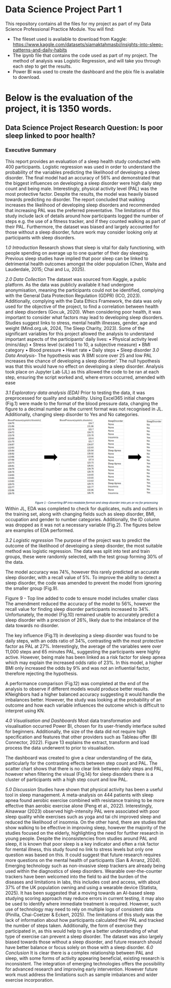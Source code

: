 # Data Science Project Part 1
This repository contains all the files for my project as part of my Data Science Professional Practice Module.
You will find:
- The fileset used is available to download from Kaggle: https://www.kaggle.com/datasets/siamaktahmasbi/insights-into-sleep-patterns-and-daily-habits
- The ipynb file that contains the code used as part of my project. The method of analysis was Logistic Regression, and will take you through each step to get the results.
- Power BI was used to create the dashboard and the pbix file is available to download.

# Below is the evaluation of the project, it is 1350 words.
## Data Science Project Research Question: Is poor sleep linked to poor health?
### Executive Summary
This report provides an evaluation of a sleep health study conducted with 400 participants. Logistic regression was used in order to understand the probability of the variables predicting the likelihood of developing a sleep disorder. The final model had an accuracy of 56% and demonstrated that the biggest influences on developing a sleep disorder were high daily step count and being male. Interestingly, physical activity level (PAL) was the most protective factor. Despite the results, the model was heavily biased towards predicting no disorder. 
The report concluded that walking increases the likelihood of developing sleep disorders and recommended that increasing PAL was the preferred preventative. The limitations of this study include lack of details around how participants logged the number of steps e.g. the use of a fitness tracker, and if they counted walking as part of their PAL. Furthermore, the dataset was biased and largely accounted for those without a sleep disorder, future work may consider looking only at participants with sleep disorders.

*1.0	Introduction*
Research shows that sleep is vital for daily functioning, with people spending on average up to one quarter of their day sleeping. Previous sleep studies have implied that poor sleep can be linked to detrimental health outcomes amongst the older population (Chen, Waite and Lauderdale, 2015; Chai and Lu, 2025).

*2.0 Data Collection*
The dataset was sourced from Kaggle, a public platform. As the data was publicly available it had undergone anonymisation, meaning the participants could not be identified, complying with the General Data Protection Regulation (GDPR) (ICO, 2023). Additionally, complying with the Data Ethics Framework, the data was only used for the objective of the project, to find a correlation between health and sleep disorders (Gov.uk, 2020). 
When considering poor health, it was important to consider what factors may lead to developing sleep disorders. Studies suggest links to stress, mental health illnesses, gender, age and weight (Mind.org.uk, 2024, The Sleep Charity, 2023). Some of the significant variables for this project allowed the analysis to understand important aspects of the participants’ daily lives: 
•	Physical activity level (mins/day)
•	Stress level (scaled 1 to 10, a subjective measure)
•	BMI category
•	Blood pressure
•	Heart rate
•	Daily steps
•	Sleep disorder
*3.0 Data Analysis*-
The hypothesis was ‘A BMI score over 25 and low PAL increases the chance of developing a sleep disorder’. The null hypothesis was that this would have no effect on developing a sleep disorder. Analysis took place on Jupyter Lab (JL) as this allowed the code to be ran at each step, ensuring the script worked and, where errors occurred, amended with ease

*3.1 Exploratory data analysis (EDA)*
Prior to testing the data, it was preprocessed for quality and suitability. Using Excel365 initial changes (Fig.1) were made to the format of the blood pressure data, changing the figure to a decimal number as the current format was not recognised in JL. Additionally, changing sleep disorder to Yes and No categories.
![Fig1](images/fig1.png)
Within JL, EDA was completed to check for duplicates, nulls and outliers in the training set, along with changing fields such as sleep disorder, BMI, occupation and gender to number categories. Additionally, the ID column was dropped as it was not a necessary variable (Fig.2). The figures below are examples of EDA performed.

*3.2 Logistic regression*
The purpose of the project was to predict the outcome of the likelihood of developing a sleep disorder, the most suitable method was logistic regression. The data was split into test and train groups, these were randomly selected, with the test group forming 30% of the data.

The model accuracy was 74%, however this rarely predicted an accurate sleep disorder, with a recall value of 5%. To improve the ability to detect a sleep disorder, the code was amended to prevent the model from ignoring the smaller group (Fig.9).

Figure 9 - Top line added to code to ensure model includes smaller class
The amendment reduced the accuracy of the model to 56%, however the recall value for finding sleep disorder participants increased to 34%. Unfortunately, the model (Fig.10) remained unable to accurately predict a sleep disorder with a precision of 26%, likely due to the imbalance of the data towards no disorder. 

The key influence (Fig.11) in developing a sleep disorder was found to be daily steps, with an odds ratio of 34%, contrasting with the most protective factor as PAL at 27%. Interestingly, the average of the variables were over 11,000 steps and 65 minutes PAL, suggesting the participants were highly active. However, being male has been linked as a risk factor for sleep apnea which may explain the increased odds ratio of 23%. In this model, a higher BMI only increased the odds by 9% and was not an influential factor, therefore rejecting the hypothesis. 

A performance comparison (Fig.12) was completed at the end of the analysis to observe if different models would produce better results. KNeighbors had a higher balanced accuracy suggesting it would handle the imbalances better. However, the study was looking at the probability of an outcome and how each variable influences the outcome which is difficult to interpret using KN.

*4.0 Visualisation and Dashboards*
Most data transformation and visualisation occurred Power BI, chosen for its user-friendly interface suited for beginners. Additionally, the size of the data did not require high specification and features that other providers such as Tableau offer (BI Connector, 2022). Figure 13 explains the extract, transform and load process the data underwent to prior to visualisation.

The dashboard was created to give a clear understanding of the data, particularly for the contrasting effects between step count and PAL. The scatter chart shows that there is no clear link between daily steps and PAL, however when filtering the visual (Fig.14) for sleep disorders there is a cluster of participants with a high step count and low PAL. 

*5.0 Discussion*
Studies have shown that physical activity has been a useful tool in sleep management. A meta-analysis on 444 patients with sleep apnea found aerobic exercise combined with resistance training to be more effective than aerobic exercise alone (Peng et al., 2022).  Interestingly, Alnawwar (2023) observed high-intensity PAL were associated with poor sleep quality while exercises such as yoga and tai chi improved sleep and reduced the likelihood of insomnia. On the other hand, there are studies that show walking to be effective in improving sleep, however the majority of the studies focused on the elderly, highlighting the need for further research in young people.
Despite the inconsistencies from studies around PAL and sleep, it is known that poor sleep is a key indicator and often a risk factor for mental illness, this study found no link to stress levels but only one question was based on this. It could suggest that future research requires more questions on the mental health of participants (San & Arranz, 2024). 
Emerging technology such as non-invasive sleep trackers are already being used within the diagnostics of sleep disorders. Wearable over-the-counter trackers have been welcomed into the field to aid the burden of the diseases and limitations in labs, this includes cost and access, with about 37% of the UK population owning and using a wearable device (Statista, 2025). It has been suggested that a moving towards an AI-based sleep studying scoring approach may reduce errors in current testing, it may also be used to identify where immediate treatment is required. However, such use of technology may need to rely on multiple logs of consistent data (Pinilla, Chai-Coetzer & Eckert, 2025). 
The limitations of this study was the lack of information about how participants calculated their PAL and tracked the number of steps taken. Additionally, the form of exercise they participated in, as this would help to give a better understanding of what type of exercise can prevent a sleep disorder. The dataset was also largely biased towards those without a sleep disorder, and future research should have better balance or focus solely on those with a sleep disorder.
*6.0 Conclusion*
It is clear there is a complex relationship between PAL and sleep, with some forms of activity appearing beneficial, existing research is inconsistent. The integration of emerging technologies offers the possibility for advanced research and improving early intervention. However future work must address the limitations such as sample imbalances and wider exercise incorporation.
